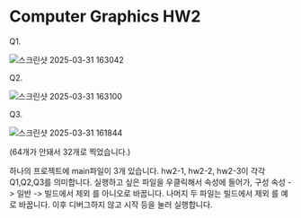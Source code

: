 # Computer Graphics HW2

Q1.

![스크린샷 2025-03-31 163042](https://github.com/user-attachments/assets/87c26677-6aba-48f2-9edb-b3418498fad0)


Q2.

![스크린샷 2025-03-31 163100](https://github.com/user-attachments/assets/054f37bf-2573-403a-aedb-10a64770cdf8)


Q3.

![스크린샷 2025-03-31 161844](https://github.com/user-attachments/assets/fbfad98e-5df8-497b-abc0-a8caa8d5f451)

(64개가 안돼서 32개로 찍었습니다.)

하나의 프로젝트에 main파일이 3개 있습니다. 
hw2-1, hw2-2, hw2-3이 각각 Q1,Q2,Q3를 의미합니다.
실행하고 싶은 파일을 우클릭해서 속성에 들어가, 구성 속성 -> 일반 -> 빌드에서 제외 를 아니오로 바꿉니다.
나머지 두 파일는 빌드에서 제외 를 예로 바꿉니다.
이후 디버그하지 않고 시작 등을 눌러 실행합니다.
